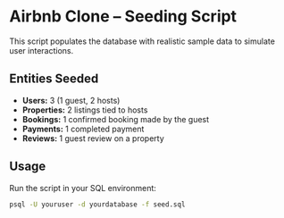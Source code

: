 # Airbnb Clone – Seeding Script

This script populates the database with realistic sample data to simulate user interactions.

## Entities Seeded

- **Users:** 3 (1 guest, 2 hosts)
- **Properties:** 2 listings tied to hosts
- **Bookings:** 1 confirmed booking made by the guest
- **Payments:** 1 completed payment
- **Reviews:** 1 guest review on a property

## Usage

Run the script in your SQL environment:

```bash
psql -U youruser -d yourdatabase -f seed.sql
